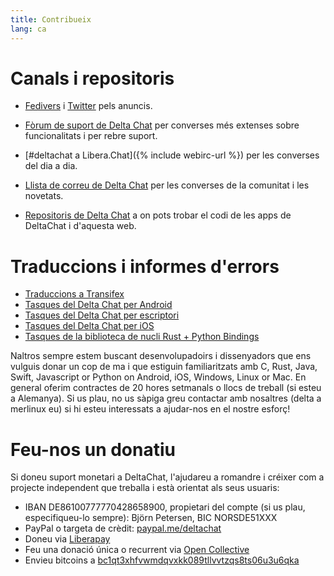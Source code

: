 ```yaml
---
title: Contribueix
lang: ca
---
```


# Canals i repositoris

- [Fedivers](https://chaos.social/web/@delta) i
  [Twitter](https://twitter.com/delta_chat) pels anuncis.

- [Fòrum de suport de Delta Chat](https://support.delta.chat) per converses més extenses
  sobre funcionalitats i per rebre suport.

- [#deltachat a Libera.Chat]({% include webirc-url %}) per les converses del dia a dia.

- [Llista de correu de Delta Chat](https://lists.codespeak.net/postorius/lists/delta.codespeak.net/) 
 per les converses de la comunitat i les novetats.

- [Repositoris de Delta Chat](https://github.com/deltachat/) a on pots trobar 
  el codi de les apps de DeltaChat i d'aquesta web.

# Traduccions i informes d'errors

- [Traduccions a Transifex](https://www.transifex.com/delta-chat/public/)
- [Tasques del Delta Chat per Android](https://github.com/deltachat/deltachat-android/issues)
- [Tasques del Delta Chat per escriptori](https://github.com/deltachat/deltachat-desktop/issues)
- [Tasques del Delta Chat per iOS](https://github.com/deltachat/deltachat-ios/issues)
- [Tasques de la biblioteca de nucli Rust + Python Bindings](https://github.com/deltachat/deltachat-core-rust/issues)

Naltros sempre estem buscant desenvolupadoirs i dissenyadors que ens vulguis donar un cop de ma i que estiguin familiaritzats amb 
C, Rust, Java, Swift, Javascript or Python on Android, iOS, Windows, Linux or Mac.
En general oferim contractes de 20 hores setmanals o llocs de treball (si esteu a Alemanya). 
Si us plau, no us sàpiga greu contactar amb nosaltres (delta a merlinux eu) si hi esteu interessats a ajudar-nos en el nostre esforç!


# Feu-nos un donatiu 

Si doneu suport monetari a DeltaChat, l'ajudareu a romandre i créixer com a projecte independent que treballa i està orientat als seus usuaris:

- IBAN DE86100777770428658900, propietari del compte (si us plau, especifiqueu-lo sempre): Björn Petersen, BIC NORSDE51XXX
- PayPal o targeta de crèdit: [paypal.me/deltachat](https://paypal.me/deltachat/20)
- Doneu via [Liberapay](https://liberapay.com/delta.chat/)
- Feu una donació única o recurrent via [Open Collective](https://opencollective.com/delta-chat/donate)
- Envieu bitcoins a [bc1qt3xhfvwmdqvxkk089tllvvtzqs8ts06u3u6qka](bitcoin:bc1qt3xhfvwmdqvxkk089tllvvtzqs8ts06u3u6qka)
